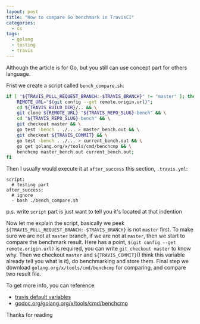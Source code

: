 ```yaml
---
layout: post
title: "How to compare Go benchmark in TravisCI"
categories:
  - cs
tags:
  - golang
  - testing
  - travis
---
```


Although the article is for Go, but you still can use concept part for others language.

Frist we create a script called `bench_compare.sh`:

```bash
if [ "${TRAVIS_PULL_REQUEST_BRANCH:-$TRAVIS_BRANCH}" != "master" ]; then
	REMOTE_URL="$(git config --get remote.origin.url)";
	cd ${TRAVIS_BUILD_DIR}/.. && \
	git clone ${REMOTE_URL} "${TRAVIS_REPO_SLUG}-bench" && \
	cd "${TRAVIS_REPO_SLUG}-bench" && \
	git checkout master && \
	go test -bench . ./... > master_bench.out && \
	git checkout ${TRAVIS_COMMIT} && \
	go test -bench . ./... > current_bench.out && \
	go get golang.org/x/tools/cmd/benchcmp && \
	benchcmp master_bench.out current_bench.out;
fi
```

Then I usually would execute it at `after_success` this section,
`.travis.yml`:

```
script:
  # testing part
after_success:
  # ignore
  - bash ./bench_compare.sh
```

p.s. write `script` part is just want to tell you it's located at that indention

Now let me explain the script, basically we peek `${TRAVIS_PULL_REQUEST_BRANCH:-$TRAVIS_BRANCH}` is not `master` first.
To make sure we are not at `master` branch, if we are not at `master`, then we start to compare the benchmark result.
Here has a point, `$(git config --get remote.origin.url)` is required, you can write `git checkout master` to know why.
Then we checkout `master` and `${TRAVIS_COMMIT}`(I think this variable already tell you what is it), do benchmarking and store them.
Final step we download `golang.org/x/tools/cmd/benchcmp` for comparing, and compare two result file.

To get more info, you can reference:

- [travis default variables](https://docs.travis-ci.com/user/environment-variables/#default-environment-variables)
- [godoc.org/golang.org/x/tools/cmd/benchcmp](godoc.org/golang.org/x/tools/cmd/benchcmp)

Thanks for reading
